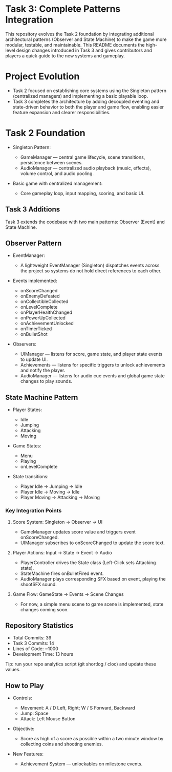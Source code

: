 # Task 3: Complete Patterns Integration

This repository evolves the Task 2 foundation by integrating additional architectural patterns (Observer and State Machine) to make the game more modular, testable, and maintainable. This README documents the high-level design changes introduced in Task 3 and gives contributors and players a quick guide to the new systems and gameplay.

# Project Evolution

- Task 2 focused on establishing core systems using the Singleton pattern (centralized managers) and implementing a basic playable loop.
- Task 3 completes the architecture by adding decoupled eventing and state-driven behavior to both the player and game flow, enabling easier feature expansion and clearer responsibilities.

# Task 2 Foundation

- Singleton Pattern:
  - GameManager — central game lifecycle, scene transitions, persistence between scenes.
  - AudioManager — centralized audio playback (music, effects), volume control, and audio pooling.

- Basic game with centralized management:
  - Core gameplay loop, input mapping, scoring, and basic UI.

## Task 3 Additions

Task 3 extends the codebase with two main patterns: Observer (Event) and State Machine.

## Observer Pattern

- EventManager:
  - A lightweight EventManager (Singleton) dispatches events across the project so systems do not hold direct references to each other.

- Events implemented:
  - onScoreChanged
  - onEnemyDefeated
  - onCollectibleCollected
  - onLevelComplete
  - onPlayerHealthChanged
  - onPowerUpCollected
  - onAchievementUnlocked
  - onTimerTicked
  - onBulletShot

- Observers:
  - UIManager — listens for score, game state, and player state events to update UI.
  - Achievements — listens for specific triggers to unlock achievements and notify the player.
  - AudioManager — listens for audio cue events and global game state changes to play sounds.

## State Machine Pattern

- Player States:
  - Idle 
  - Jumping 
  - Attacking
  - Moving

- Game States:
  - Menu
  - Playing 
  - onLevelComplete 

- State transitions:
  - Player Idle -> Jumping -> Idle
  - Player Idle -> Moving -> Idle
  - Player Moving -> Attacking -> Moving

### Key Integration Points

1. Score System: Singleton → Observer → UI
   - GameManager updates score value and triggers event onScoreChanged.
   - UIManager subscribes to onScoreChanged to update the score text.

2. Player Actions: Input → State → Event → Audio
   - PlayerController drives the State class (Left-Click sets Attacking state).
   - StateMachine fires onBulletFired event.
   - AudioManager plays corresponding SFX based on event, playing the shootSFX sound.

3. Game Flow: GameState → Events → Scene Changes
   - For now, a simple menu scene to game scene is implemented, state changes coming soon.

## Repository Statistics

- Total Commits: 39
- Task 3 Commits: 14
- Lines of Code: ~1000
- Development Time: 13 hours

Tip: run your repo analytics script (git shortlog / cloc) and update these values.

## How to Play

- Controls:
  - Movement: A / D Left, Right; W / S Forward, Backward
  - Jump: Space
  - Attack: Left Mouse Button

- Objective:
  - Score as high of a score as possible within a two minute window by collecting coins and shooting enemies.

- New Features:
  - Achievement System — unlockables on milestone events.

